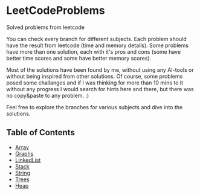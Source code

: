# LeetCodeProblems

Solved problems from leetcode

You can check every branch for different subjects. 
Each problem should have the result from leetcode (time and memory details).
Some problems have more than one solution, each with it's pros and cons (some have better time scores and some have better memory scores).

Most of the solutions have been found by me, without using any AI-tools or without being inspired from other solutions. 
Of course, some problems posed some challanges and if I was thinking for more than 10 mins to it without any progress
I would search for hints here and there, but there was no copy&paste to any problem. :) 

Feel free to explore the branches for various subjects and dive into the solutions.

## Table of Contents

- [Array](https://github.com/alexpetrovan2001/LeetCodeProblems/tree/Array)
- [Graphs](https://github.com/alexpetrovan2001/LeetCodeProblems/tree/Graphs)
- [LinkedList](https://github.com/alexpetrovan2001/LeetCodeProblems/tree/LinkedList)
- [Stack](https://github.com/alexpetrovan2001/LeetCodeProblems/tree/Stack)
- [String](https://github.com/alexpetrovan2001/LeetCodeProblems/tree/String)
- [Trees](https://github.com/alexpetrovan2001/LeetCodeProblems/tree/Trees)
- [Heap](https://github.com/alexpetrovan2001/LeetCodeProblems/tree/Heap)
